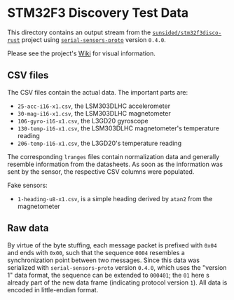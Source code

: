 # STM32F3 Discovery Test Data

This directory contains an output stream from the
[`sunsided/stm32f3disco-rust`](https://github.com/sunsided/stm32f3disco-rust) project
using [`serial-sensors-proto`](https://crates.io/crates/serial-sensors-proto) version `0.4.0`.

Please see the project's [Wiki](https://github.com/sunsided/serial-sensors-test-data/wiki/2024%E2%80%9007%E2%80%9006-STM32F3-Discovery) for visual information.

## CSV files

The CSV files contain the actual data. The important parts are:

* `25-acc-i16-x1.csv`, the LSM303DLHC accelerometer
* `30-mag-i16-x1.csv`, the LSM303DLHC magnetometer
* `106-gyro-i16-x1.csv`, the L3GD20 gyroscope
* `130-temp-i16-x1.csv`, the LSM303DLHC magnetometer's temperature reading
* `206-temp-i16-x1.csv`, the L3GD20's temperature reading

The corresponding `lranges` files contain normalization data and generally resemble
information from the datasheets. As soon as the information was sent by the sensor,
the respective CSV columns were populated.

Fake sensors:

* `1-heading-u8-x1.csv`, is a simple heading derived by `atan2` from the magnetometer

## Raw data

By virtue of the byte stuffing, each message packet is prefixed with `0x04` and ends with `0x00`,
such that the sequence `0004` resembles a synchronization point between two messages.
Since this data was serialized with `serial-sensors-proto` version `0.4.0`, which uses
the "version 1" data format, the sequence can be extended to `000401`; the `01` here
s already part of the new data frame (indicating protocol version `1`). All data is encoded
in little-endian format.
